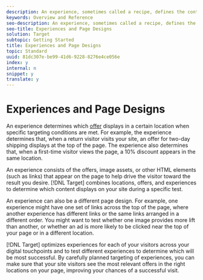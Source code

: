 ```yaml
---
description: An experience, sometimes called a recipe, defines the content that displays on your page, as well as other page elements, such as links.
keywords: Overview and Reference
seo-description: An experience, sometimes called a recipe, defines the content that displays on your page, as well as other page elements, such as links.
seo-title: Experiences and Page Designs
solution: Target
subtopic: Getting Started
title: Experiences and Page Designs
topic: Standard
uuid: 81dc307e-be99-41d6-9228-8276e4ce056e
index: y
internal: n
snippet: y
translate: y
---
```


# Experiences and Page Designs

An experience determines which [ offer](../c_intro/c_target_concepts/c_offers.md#concept_40CA4EEBF72C430395ADB96C3A3D7DF4) displays in a certain location when specific targeting conditions are met. For example, the experience determines that, when a return visitor visits your site, an offer for two-day shipping displays at the top of the page. The experience also determines that, when a first-time visitor views the page, a 10% discount appears in the same location. 

An experience consists of the offers, image assets, or other HTML elements (such as links) that appear on the page to help drive the visitor toward the result you desire. [!DNL  Target] combines locations, offers, and experiences to determine which content displays on your site during a specific test. 

An experience can also be a different page design. For example, one experience might have one set of links across the top of the page, where another experience has different links or the same links arranged in a different order. You might want to test whether one image provides more lift than another, or whether an ad is more likely to be clicked near the top of your page or in a different location. 

[!DNL  Target] optimizes experiences for each of your visitors across your digital touchpoints and to test different experiences to determine which will be most successful. By carefully planned targeting of experiences, you can make sure that your site visitors see the most relevant offers in the right locations on your page, improving your chances of a successful visit. 
